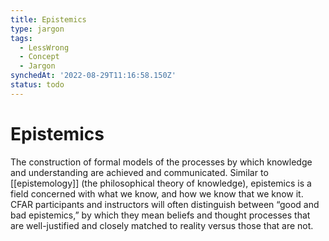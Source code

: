 ```yaml
---
title: Epistemics
type: jargon
tags:
  - LessWrong
  - Concept
  - Jargon
synchedAt: '2022-08-29T11:16:58.150Z'
status: todo
---
```


# Epistemics

The construction of formal models of the processes by which knowledge and understanding are achieved and communicated. Similar to [[epistemology]] (the philosophical theory of knowledge), epistemics is a field concerned with what we know, and how we know that we know it. CFAR participants and instructors will often distinguish between “good and bad epistemics,” by which they mean beliefs and thought processes that are well-justified and closely matched to reality versus those that are not.

 
